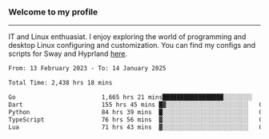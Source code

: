 ### Welcome to my profile

---

IT and Linux enthuasiat. I enjoy exploring the world of programming and desktop Linux configuring and customization. You can find my configs and scripts for Sway and Hyprland [here](https://github.com/uroborosq/mess-of-linux-configurations).

<!-- <div display="block">
 	<img align="left" width="48%" alt="isocalendar" src=".github/metrics/isocalendar_metrics.svg" />
	<img align="center" width="48%" alt="contributions" src=".github/metrics/contributions_metrics.svg" />
	<img align="center" alt="languages" src=".github/metrics/languages_metrics.svg" />
</div> -->

<!-- ![](https://komarev.com/ghpvc/?username=uroborosq&color=success&style=flat-square) -->
<!-- [](https://img.shields.io/github/last-commit/uroborosq/uroborosq?label=Profile%20updated&style=flat-square) -->

<!--START_SECTION:waka-->

```txt
From: 13 February 2023 - To: 14 January 2025

Total Time: 2,438 hrs 18 mins

Go                        1,665 hrs 21 mins█████████████████░░░░░░░░   67.64 %
Dart                      155 hrs 45 mins █▓░░░░░░░░░░░░░░░░░░░░░░░   06.33 %
Python                    84 hrs 39 mins  █░░░░░░░░░░░░░░░░░░░░░░░░   03.44 %
TypeScript                76 hrs 56 mins  ▓░░░░░░░░░░░░░░░░░░░░░░░░   03.13 %
Lua                       71 hrs 43 mins  ▓░░░░░░░░░░░░░░░░░░░░░░░░   02.91 %
```

<!--END_SECTION:waka-->
